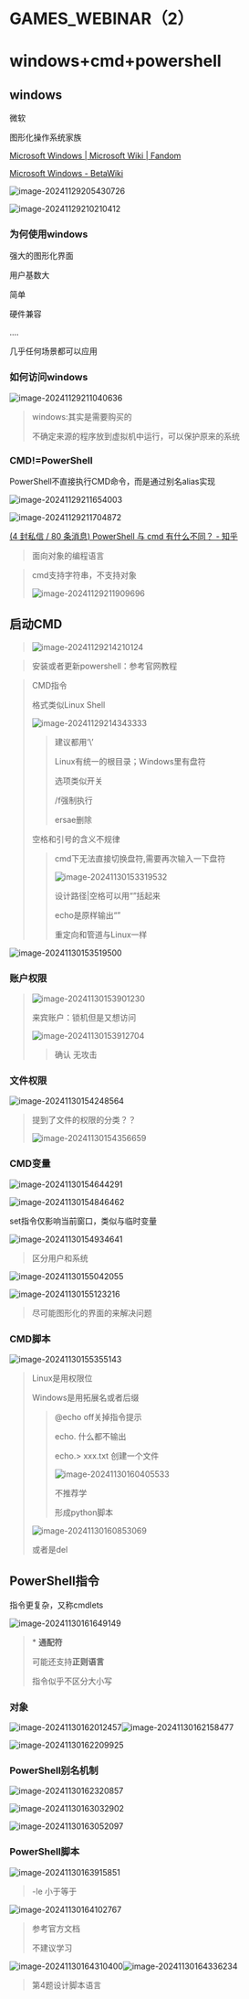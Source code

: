 # GAMES_WEBINAR（2）

# windows+cmd+powershell

## windows

微软

图形化操作系统家族

[Microsoft Windows | Microsoft Wiki | Fandom](https://microsoft.fandom.com/wiki/Microsoft_Windows)

[Microsoft Windows - BetaWiki](https://betawiki.net/wiki/Microsoft_Windows)



![image-20241129205430726](GAMES_WEBINAR（2）.assets/image-20241129205430726.png)

![image-20241129210210412](GAMES_WEBINAR（2）.assets/image-20241129210210412.png)

### 为何使用windows

强大的图形化界面

用户基数大

简单

硬件兼容

....

几乎任何场景都可以应用



### 如何访问windows

![image-20241129211040636](GAMES_WEBINAR（2）.assets/image-20241129211040636.png)

> windows:其实是需要购买的
>
> 不确定来源的程序放到虚拟机中运行，可以保护原来的系统



### CMD!=PowerShell

PowerShell不直接执行CMD命令，而是通过别名alias实现

![image-20241129211654003](GAMES_WEBINAR（2）.assets/image-20241129211654003.png)

![image-20241129211704872](GAMES_WEBINAR（2）.assets/image-20241129211704872.png)

[(4 封私信 / 80 条消息) PowerShell 与 cmd 有什么不同？ - 知乎](https://www.zhihu.com/question/22611859)

> 面向对象的编程语言

> cmd支持字符串，不支持对象
>
> ![image-20241129211909696](GAMES_WEBINAR（2）.assets/image-20241129211909696.png)



## 启动CMD

> ![image-20241129214210124](GAMES_WEBINAR（2）.assets/image-20241129214210124.png)

> 安装或者更新powershell：参考官网教程

> CMD指令
>
> 格式类似Linux Shell
>
> ![image-20241129214343333](GAMES_WEBINAR（2）.assets/image-20241129214343333.png)
>
> > 建议都用‘\’
> >
> > Linux有统一的根目录；Windows里有盘符
> >
> > 选项类似开关
> >
> > /f强制执行
> >
> > ersae删除
>
> 空格和引号的含义不规律
>
> > cmd下无法直接切换盘符,需要再次输入一下盘符
> >
> > ![image-20241130153319532](GAMES_WEBINAR（2）.assets/image-20241130153319532.png)
> >
> > 设计路径|空格可以用“”括起来
> >
> > echo是原样输出“”
> >
> > 重定向和管道与Linux一样

![image-20241130153519500](GAMES_WEBINAR（2）.assets/image-20241130153519500.png)



### 账户权限

> ![image-20241130153901230](GAMES_WEBINAR（2）.assets/image-20241130153901230.png)
>
> 来宾账户：锁机但是又想访问
>
> ![image-20241130153912704](GAMES_WEBINAR（2）.assets/image-20241130153912704.png)
>
> > 确认  无攻击

### 文件权限

![image-20241130154248564](GAMES_WEBINAR（2）.assets/image-20241130154248564.png)

> 提到了文件的权限的分类？？
>
> ![image-20241130154356659](GAMES_WEBINAR（2）.assets/image-20241130154356659.png)

### CMD变量

![image-20241130154644291](GAMES_WEBINAR（2）.assets/image-20241130154644291.png)

![image-20241130154846462](GAMES_WEBINAR（2）.assets/image-20241130154846462.png)

set指令仅影响当前窗口，类似与临时变量

![image-20241130154934641](GAMES_WEBINAR（2）.assets/image-20241130154934641.png)

> 区分用户和系统

![image-20241130155042055](GAMES_WEBINAR（2）.assets/image-20241130155042055.png)

![image-20241130155123216](GAMES_WEBINAR（2）.assets/image-20241130155123216.png)

> 尽可能图形化的界面的来解决问题

### CMD脚本

![image-20241130155355143](GAMES_WEBINAR（2）.assets/image-20241130155355143.png)

> Linux是用权限位
>
> Windows是用拓展名或者后缀
>
> > @echo off关掉指令提示
> >
> > echo.  什么都不输出
> >
> > echo.> xxx.txt  创建一个文件
> >
> > ![image-20241130160405533](GAMES_WEBINAR（2）.assets/image-20241130160405533.png)
> >
> > 不推荐学
> >
> > 形成python脚本
>
> ![image-20241130160853069](GAMES_WEBINAR（2）.assets/image-20241130160853069.png)
>
> 或者是del



## PowerShell指令

指令更复杂，又称cmdlets

![image-20241130161649149](GAMES_WEBINAR（2）.assets/image-20241130161649149.png)

> \* **通配符**
>
> 可能还支持**正则语言**
>
> 指令似乎不区分大小写

### 对象

![image-20241130162012457](GAMES_WEBINAR（2）.assets/image-20241130162012457.png)![image-20241130162158477](GAMES_WEBINAR（2）.assets/image-20241130162158477.png)

![image-20241130162209925](GAMES_WEBINAR（2）.assets/image-20241130162209925.png)

### PowerShell别名机制

![image-20241130162320857](GAMES_WEBINAR（2）.assets/image-20241130162320857.png)

![image-20241130163032902](GAMES_WEBINAR（2）.assets/image-20241130163032902.png)

![image-20241130163052097](GAMES_WEBINAR（2）.assets/image-20241130163052097.png)

### PowerShell脚本

![image-20241130163915851](GAMES_WEBINAR（2）.assets/image-20241130163915851.png)

> -le   小于等于

![image-20241130164102767](GAMES_WEBINAR（2）.assets/image-20241130164102767.png)

> 参考官方文档
>
> 不建议学习

![image-20241130164310400](GAMES_WEBINAR（2）.assets/image-20241130164310400.png)![image-20241130164336234](GAMES_WEBINAR（2）.assets/image-20241130164336234.png)

> 第4题设计脚本语言